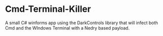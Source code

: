 # Cmd-Terminal-Killer
A small C# winforms app using the DarkControls library that will infect both Cmd and the WIndows Terminal with a Nedry based payload.
